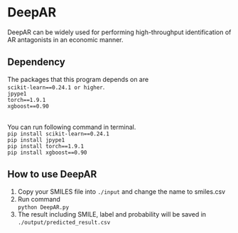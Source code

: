 # DeepAR
DeepAR can be widely used for performing high-throughput identification of AR antagonists in an economic manner.

## Dependency
The packages that this program depends on are <br> 
`scikit-learn==0.24.1 or higher`. <br>
`jpype1` <br>
`torch==1.9.1` <br>
`xgboost==0.90` <br> <br>

You can run following command in terminal.<br>
`pip install scikit-learn==0.24.1` <br>
`pip install jpype1` <br>
`pip install torch==1.9.1` <br>
`pip install xgboost==0.90` <br>

## How to use DeepAR
1. Copy your SMILES file into `./input` and change the name to smiles.csv<br>
2. Run command<br>
`python DeepAR.py`
3. The result including SMILE, label and probability will be saved in `./output/predicted_result.csv`
